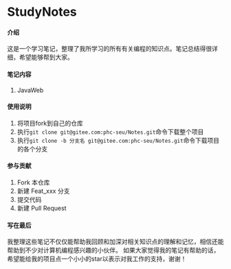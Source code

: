 # StudyNotes

#### 介绍
这是一个学习笔记，整理了我所学习的所有有关编程的知识点。笔记总结得很详细，希望能够帮到大家。

#### 笔记内容
1. JavaWeb

#### 使用说明

1.  将项目fork到自己的仓库
2.  执行`git clone git@gitee.com:phc-seu/Notes.git`命令下载整个项目
3.  执行`git clone -b 分支名 git@gitee.com:phc-seu/Notes.git`命令下载项目的各个分支

#### 参与贡献

1.  Fork 本仓库
2.  新建 Feat_xxx 分支
3.  提交代码
4.  新建 Pull Request


#### 写在最后

我整理这些笔记不仅仅能帮助我回顾和加深对相关知识点的理解和记忆，相信还能帮助到不少对计算机编程感兴趣的小伙伴。
如果大家觉得我的笔记有帮助的话，希望能给我的项目点一个小小的star以表示对我工作的支持，谢谢！